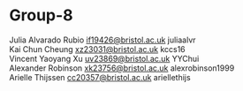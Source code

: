 # Group-8
Julia Alvarado Rubio if19426@bristol.ac.uk juliaalvr   
Kai Chun Cheung xz23031@bristol.ac.uk kccs16   
Vincent Yaoyang Xu uv23869@bristol.ac.uk YYChui   
Alexander Robinson xk23756@bristol.ac.uk alexrobinson1999         
Arielle Thijssen cc20357@bristol.ac.uk ariellethijs
